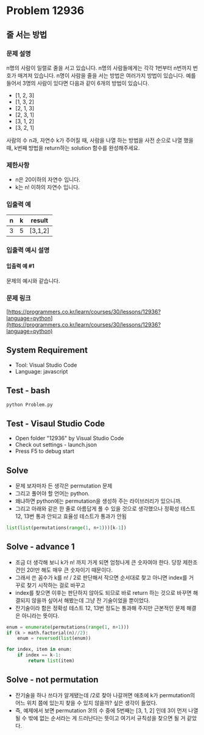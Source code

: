 # Problem 12936

## 줄 서는 방법

### 문제 설명

n명의 사람이 일렬로 줄을 서고 있습니다. n명의 사람들에게는 각각 1번부터 n번까지 번호가 매겨져 있습니다. n명이 사람을 줄을 서는 방법은 여러가지 방법이 있습니다. 예를 들어서 3명의 사람이 있다면 다음과 같이 6개의 방법이 있습니다.

- [1, 2, 3]
- [1, 3, 2]
- [2, 1, 3]
- [2, 3, 1]
- [3, 1, 2]
- [3, 2, 1]

사람의 수 n과, 자연수 k가 주어질 때, 사람을 나열 하는 방법을 사전 순으로 나열 했을 때, k번째 방법을 return하는 solution 함수를 완성해주세요.

### 제한사항

- n은 20이하의 자연수 입니다.
- k는 n! 이하의 자연수 입니다.

### 입출력 예

|n|k|result|
|-|-|------|
|3|5|[3,1,2]|

### 입출력 예시 설명

#### 입출력 예 #1

문제의 예시와 같습니다.

### 문제 링크

[https://programmers.co.kr/learn/courses/30/lessons/12936?language=python](https://programmers.co.kr/learn/courses/30/lessons/12936?language=python)

## System Requirement

- Tool: Visual Studio Code
- Language: javascript

## Test - bash

```bash
python Problem.py
```

## Test - Visaul Studio Code

- Open folder "12936" by Visual Studio Code
- Check out settings - launch.json
- Press F5 to debug start

## Solve

- 문제 보자마자 든 생각은 permutation 문제
- 그리고 풀어야 할 언어는 python.
- 왜냐하면 python에는 permutation을 생성하 주는 라이브러리가 있으니까.
- 그리고 아래와 같은 한 줄로 아름답게 풀 수 있을 것으로 생각했으나 정확성 테스트 12, 13번 통과 안되고 효율성 테스트가 통과가 안됨

```python
list(list(permutations(range(1, n+1)))[k-1])
```

## Solve - advance 1

- 조금 더 생각해 보니 k가 n! 까지 가게 되면 엄청나게 큰 숫자여야 한다. 당장 제한조건인 20!만 해도 매우 큰 숫자이기 때문이다.
- 그래서 쓴 꼼수가 k를 n! / 2로 판단해서 작으면 순서대로 찾고 아니면 index를 거꾸로 찾기 시작하는 걸로 바꾸고
- index를 찾으면 이후는 판단하지 않아도 되므로 바로 return 하는 것으로 바꾸면 해결되지 않을까 싶어서 해봤는데 그냥 잔 기술이었을 뿐이었다.
- 잔기술이라 함은 정확성 테스트 12, 13번 정도는 통과해 주지만 근본적인 문제 해결은 아니라는 뜻이다.

```python
enum = enumerate(permutations(range(1, n+1)))
if (k > math.factorial(n)//2):
    enum = reversed(list(enum))

for index, item in enum:
    if index == k-1:
        return list(item)
```

## Solve - not permutation

- 잔기술을 하나 쓰다가 알게됐는데 /2로 찾아 나갈꺼면 애초에 k가 permutation의 어느 위치 쯤에 있는지 찾을 수 있지 않을까? 싶은 생각이 들었다.
- 즉, 예제에서 보면 permutation 3!의 수 중에 5번째는 [3, 1, 2] 인데 3이 먼저 나열될 수 밖에 없는 순서라는 게 드러난다는 뜻이고 여기서 규칙성을 찾으면 될 거 같았다.
